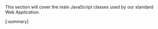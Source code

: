 This section will cover the main JavaScript classes used by our standard Web Application.

[:summary]